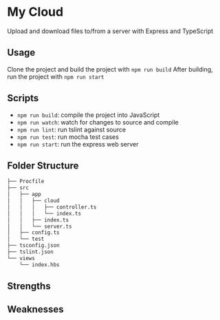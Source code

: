 # My Cloud
Upload and download files to/from a server with Express and TypeScript

## Usage
Clone the project and build the project with `npm run build`
After building, run the project with `npm run start`

## Scripts
* ```npm run build```: compile the project into JavaScript
* ```npm run watch```: watch for changes to source and compile
* ```npm run lint```: run tslint against source
* ```npm run test```: run mocha test cases
* ```npm run start```: run the express web server

## Folder Structure
```bash
├── Procfile
├── src
│   ├── app                   
│   │   ├── cloud
│   │   │   ├── controller.ts
│   │   │   └── index.ts
│   │   ├── index.ts
│   │   └── server.ts
│   ├── config.ts
│   └── test
├── tsconfig.json
├── tslint.json
└── views
    └── index.hbs
```

## Strengths

## Weaknesses
